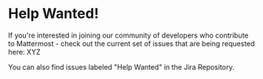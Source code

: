 # Help Wanted!

If you're interested in joining our community of developers who contribute to Mattermost - check out the current set of issues that are being requested here:  XYZ

You can also find issues labeled "Help Wanted" in the Jira Repository.

